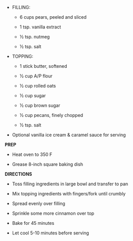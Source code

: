 -   FILLING:

    -   6 cups pears, peeled and sliced

    -   1 tsp. vanilla extract

    -   ½ tsp. nutmeg

    -   ½ tsp. salt

-   TOPPING:

    -   1 stick butter, softened

    -   ½ cup A/P flour

    -   ½ cup rolled oats

    -   ½ cup sugar

    -   ½ cup brown sugar

    -   ½ cup pecans, finely chopped

    -   ½ tsp. salt

-   Optional vanilla ice cream & caramel sauce for serving

**PREP**

-   Heat oven to 350 F

-   Grease 8-inch square baking dish

**DIRECTIONS**

-   Toss filling ingredients in large bowl and transfer to pan

-   Mix topping ingredients with fingers/fork until crumbly

-   Spread evenly over filling

-   Sprinkle some more cinnamon over top

-   Bake for 45 minutes

-   Let cool 5-10 minutes before serving
